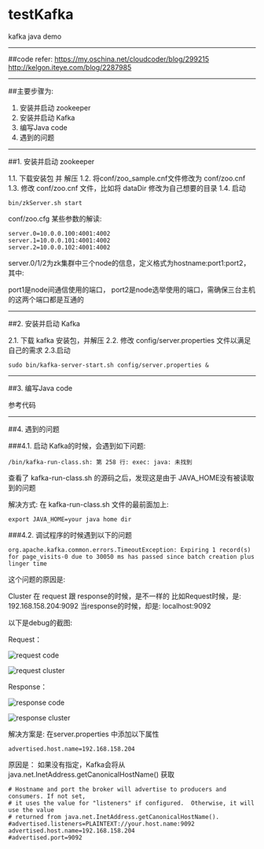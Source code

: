 # testKafka
kafka java demo

---
##code refer:
https://my.oschina.net/cloudcoder/blog/299215
http://kelgon.iteye.com/blog/2287985

---

##主要步骤为:
1. 安装并启动 zookeeper
2. 安装并启动 Kafka
3. 编写Java code
4. 遇到的问题

---

##1. 安装并启动 zookeeper

> 
1.1. 下载安装包 并 解压
1.2. 将conf/zoo_sample.cnf文件修改为 conf/zoo.cnf 
1.3. 修改 conf/zoo.cnf 文件，比如将 dataDir 修改为自己想要的目录
1.4. 启动   
```
bin/zkServer.sh start
``` 
    
conf/zoo.cfg 某些参数的解读:
```
server.0=10.0.0.100:4001:4002 
server.1=10.0.0.101:4001:4002 
server.2=10.0.0.102:4001:4002
```
    
server.0/1/2为zk集群中三个node的信息，定义格式为hostname:port1:port2，其中:
> 
port1是node间通信使用的端口，
port2是node选举使用的端口，需确保三台主机的这两个端口都是互通的

---
##2. 安装并启动 Kafka

2.1. 下载 kafka 安装包，并解压
2.2. 修改 config/server.properties 文件以满足自己的需求
2.3.启动   
```    
sudo bin/kafka-server-start.sh config/server.properties &
```


---
##3. 编写Java code

参考代码

---
##4. 遇到的问题

###4.1. 启动 Kafka的时候，会遇到如下问题:
```
/bin/kafka-run-class.sh: 第 258 行: exec: java: 未找到
```

查看了 kafka-run-class.sh 的源码之后，发现这是由于 JAVA_HOME没有被读取到的问题

解决方式:
在 kafka-run-class.sh 文件的最前面加上:
```
export JAVA_HOME=your java home dir
```

###4.2. 调试程序的时候遇到以下的问题

```
org.apache.kafka.common.errors.TimeoutException: Expiring 1 record(s) for page_visits-0 due to 30050 ms has passed since batch creation plus linger time
```

这个问题的原因是:
> 
Cluster 在 request 跟 response的时候，是不一样的
比如Request时候，是: 192.168.158.204:9092
当response的时候，却是: localhost:9092

以下是debug的截图:

Request：

![request code][1]

![request cluster][2]


Response：

![response code][3]

![response cluster][4]


解决方案是: 在server.properties 中添加以下属性

```
advertised.host.name=192.168.158.204
```


原因是：
如果没有指定，Kafka会将从 java.net.InetAddress.getCanonicalHostName() 获取

```
# Hostname and port the broker will advertise to producers and consumers. If not set, 
# it uses the value for "listeners" if configured.  Otherwise, it will use the value
# returned from java.net.InetAddress.getCanonicalHostName().
#advertised.listeners=PLAINTEXT://your.host.name:9092
advertised.host.name=192.168.158.204
#advertised.port=9092
```





  [1]: http://oksd56xj3.bkt.clouddn.com/request_cluster_code.png
  [2]: http://oksd56xj3.bkt.clouddn.com/request_cluster.png
  [3]: http://oksd56xj3.bkt.clouddn.com/response_code.png
  [4]: http://oksd56xj3.bkt.clouddn.com/response_cluster.png